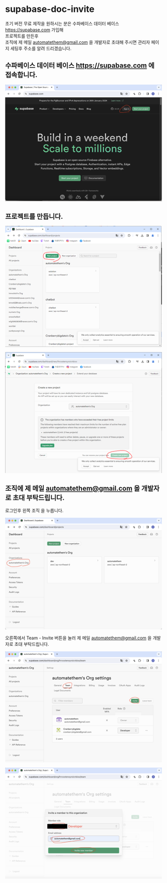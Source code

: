 # supabase-doc-invite

초기 버전 무료 제작을 원하시는 분은 수파베이스 데이터 베이스 https://supabase.com 가입해  
프로젝트를 만든후  
조직에 제 메일 automatethem@gmail.com 을 개발자로 초대해 주시면 관리자 페이지 세팅후 주소를 알려 드리겠습니다.

## 수파베이스 데이터 베이스 https://supabase.com 에 접속합니다.

![](attach_files/1.png?raw=true)

## 프로젝트를 만듭니다.

![](attach_files/1-2.PNG?raw=true)

![](attach_files/1-3.PNG?raw=true)

## 조직에 제 메일 automatethem@gmail.com 을 개발자로 초대 부탁드립니다.

로그인후 왼쪽 조직 을 누릅니다.

![](attach_files/2.png?raw=true)

오른쪽에서 Team - Invite 버튼을 눌러 제 메일 automatethem@gmail.com 을 개발자로 초대 부탁드립니다.

![](attach_files/3.png?raw=true)

![](attach_files/4.png?raw=true)
